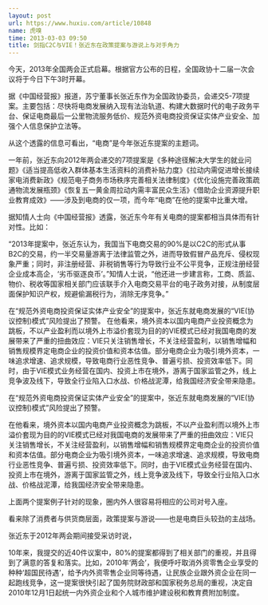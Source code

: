 ```yaml
---
layout: post
url: https://www.huxiu.com/article/10848
name: 虎嗅
time: 2013-03-03 09:50
title: 剑指C2C与VIE！张近东在政策提案与游说上与对手角力
---
```

今天，2013年全国两会正式启幕。根据官方公布的日程，全国政协十二届一次会议将于今日下午3时开幕。

据《中国经营报》报道，苏宁董事长张近东作为全国政协委员，会递交5-7项提案。主要包括：尽快将电商发展纳入现有法治轨道、构建大数据时代的电子政务平台、保证电商最后一公里物流服务低价、规范外资电商投资保证实体产业安全、加强个人信息保护立法等。

从这个透露的信息可看出，“电商”是今年张近东提案的主题词。

一年前，张近东向2012年两会递交的7项提案是《多种途径解决大学生的就业问题》《适当提高低收入群体基本生活资料的消费补贴力度》《拉动内需促进增长接续家电消费新政》《规范电子商务市场秩序完善相关法律制度》《优化设施完善政策疏通物流发展瓶颈》《恢复五一黄金周拉动内需丰富民众生活》《借助企业资源提升职业教育成效》——涉及到电商的仅一项，而今年“电商”在他的提案中比重大增。

据知情人士向《中国经营报》透露，张近东今年有关电商的提案都相当具体而有针对性。比如：

“2013年提案中，张近东认为，我国当下电商交易的90%是以C2C的形式从事B2C的交易，约一半交易量游离于法律监管之外，进而导致假冒产品充斥、侵权现象严重；同时，非注册经营、非税销售等行为导致行业不公平竞争，正规注册经营企业成本高企，‘劣币驱逐良币’。”知情人士说，“他还进一步建言称，工商、质监、物价、税收等国家相关部门应该联手介入电商交易平台的电子政务对接，从制度层面保护知识产权，规避偷漏税行为，消除无序竞争。”

在“规范外资电商投资保证实体产业安全”的提案中，张近东就电商发展的“VIE(协议控制)模式”风险提出了预警。 在他看来，境外资本以国内电商产业投资概念为跳板，不以产业盈利而以境外上市溢价套现为目的的VIE模式已经对我国电商的发展带来了严重的扭曲效应：VIE只关注销售增长，不关注经营盈利，以销售增幅和销售规模界定电商企业的投资价值和资本估值。部分电商企业为吸引境外资本，一味追求增速、追求规模，导致电商行业恶性竞争、普遍亏损、投资效率低下。同时，由于VIE模式业务经营在国内、投资上市在境外，游离于国家监管之外，线上竞争波及线下，导致全行业陷入口水战、价格战泥潭，给我国经济安全带来隐患。

在“规范外资电商投资保证实体产业安全”的提案中，张近东就电商发展的“VIE(协议控制)模式”风险提出了预警。

在他看来，境外资本以国内电商产业投资概念为跳板，不以产业盈利而以境外上市溢价套现为目的的VIE模式已经对我国电商的发展带来了严重的扭曲效应：VIE只关注销售增长，不关注经营盈利，以销售增幅和销售规模界定电商企业的投资价值和资本估值。部分电商企业为吸引境外资本，一味追求增速、追求规模，导致电商行业恶性竞争、普遍亏损、投资效率低下。同时，由于VIE模式业务经营在国内、投资上市在境外，游离于国家监管之外，线上竞争波及线下，导致全行业陷入口水战、价格战泥潭，给我国经济安全带来隐患。

上面两个提案例子针对的现象，圈内外人很容易将相应的公司对号入座。

看来除了消费者与供货商层面，政策提案与游说——也是电商巨头较劲的主战场。

张近东于2012年两会期间接受采访时说，

10年来，我提交的近40件议案中，80%的提案都得到了相关部门的重视，并且得到了满意的答复和落实。比如，2010年‘两会’，我便呼吁取消外资零售企业享受的种种‘超国民待遇’，给予内外资零售企业同等待遇，让民族企业跟外资企业在同一起跑线竞争，这一提案很快引起了国务院财政部和国家税务总局的重视，决定自2010年12月1日起统一内外资企业和个人城市维护建设税和教育费附加制度。

